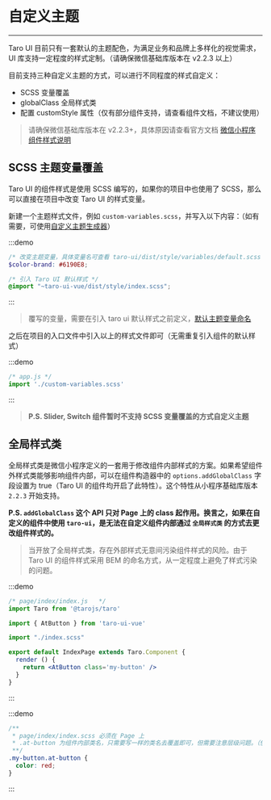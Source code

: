 # 自定义主题

----

Taro UI 目前只有一套默认的主题配色，为满足业务和品牌上多样化的视觉需求，UI 库支持一定程度的样式定制。（请确保微信基础库版本在 v2.2.3 以上）

目前支持三种自定义主题的方式，可以进行不同程度的样式自定义：

- SCSS 变量覆盖
- globalClass 全局样式类
- 配置 customStyle 属性（仅有部分组件支持，请查看组件文档，不建议使用）

> 请确保微信基础库版本在 v2.2.3+，具体原因请查看官方文档 [微信小程序组件样式说明](https://developers.weixin.qq.com/miniprogram/dev/framework/custom-component/wxml-wxss.html)

## SCSS 主题变量覆盖

Taro UI 的组件样式是使用 SCSS 编写的，如果你的项目中也使用了 SCSS，那么可以直接在项目中改变 Taro UI 的样式变量。

新建一个主题样式文件，例如 `custom-variables.scss`，并写入以下内容：（如有需要，可使用[自定义主题生成器](https://nervjs.github.io/taro-ui-theme-preview/)）

:::demo
```scss
/* 改变主题变量，具体变量名可查看 taro-ui/dist/style/variables/default.scss 文件 */
$color-brand: #6190E8;

/* 引入 Taro UI 默认样式 */
@import "~taro-ui-vue/dist/style/index.scss";
```
:::

> 覆写的变量，需要在引入 taro ui 默认样式之前定义，[默认主题变量命名](https://github.com/NervJS/taro-ui/blob/dev/src/style/variables/default.scss)

之后在项目的入口文件中引入以上的样式文件即可（无需重复引入组件的默认样式）

:::demo
```js
/* app.js */
import './custom-variables.scss'
```
:::

> **P.S. Slider, Switch 组件暂时不支持 SCSS 变量覆盖的方式自定义主题**

## 全局样式类

全局样式类是微信小程序定义的一套用于修改组件内部样式的方案。如果希望组件外样式类能够影响组件内部，可以在组件构造器中的 `options.addGlobalClass` 字段设置为 true（Taro UI 的组件均开启了此特性）。这个特性从小程序基础库版本 `2.2.3` 开始支持。

**P.S. `addGlobalClass` 这个 API 只对 Page 上的 class 起作用。换言之，如果在自定义的组件中使用 `taro-ui`，是无法在自定义组件内部通过 `全局样式类` 的方式去更改组件样式的。**

> 当开放了全局样式类，存在外部样式无意间污染组件样式的风险。由于 Taro UI 的组件样式采用 BEM 的命名方式，从一定程度上避免了样式污染的问题。

:::demo
```jsx
/* page/index/index.js   */
import Taro from '@tarojs/taro'

import { AtButton } from 'taro-ui-vue'

import "./index.scss"

export default IndexPage extends Taro.Component {  
  render () {
    return <AtButton class='my-button' />
  }
}
```
:::

:::demo
```scss
/**
 * page/index/index.scss 必须在 Page 上
 * .at-button 为组件内部类名，只需要写一样的类名去覆盖即可，但需要注意层级问题。（使用方式跟传统 CSS 一样）
 **/
.my-button.at-button {
  color: red;
}
```
:::
